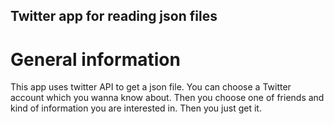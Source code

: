 ## Twitter app for reading json files
# General information
This app uses twitter API to get a json file. You can choose a Twitter account which you wanna know about. Then you choose one of friends and kind of information you are interested in. Then you just get it.
